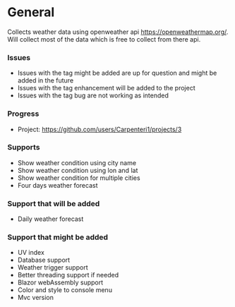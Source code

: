 # General
Collects weather data using openweather api https://openweathermap.org/. 
Will collect most of the data which is free to collect from there api. 


### Issues
- Issues with the tag might be added are up for question and might be added in the future
- Issues with the tag enhancement will be added to the project
- Issues with the tag bug are not working as intended
### Progress 
- Project: https://github.com/users/Carpenteri1/projects/3

### Supports
- Show weather condition using city name
- Show weather condition using lon and lat
- Show weather condition for multiple cities
- Four days weather forecast 

### Support that will be added 
- Daily weather forecast 

### Support that might be added
-  UV index
-  Database support
-  Weather trigger support
-  Better threading support if needed
-  Blazor webAssembly support
-  Color and style to console menu
-  Mvc version 
